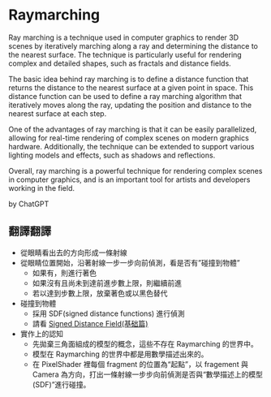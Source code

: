# Raymarching
Ray marching is a technique used in computer graphics to render 3D scenes by iteratively marching along a ray and determining the distance to the nearest surface. The technique is particularly useful for rendering complex and detailed shapes, such as fractals and distance fields.

The basic idea behind ray marching is to define a distance function that returns the distance to the nearest surface at a given point in space. This distance function can be used to define a ray marching algorithm that iteratively moves along the ray, updating the position and distance to the nearest surface at each step.

One of the advantages of ray marching is that it can be easily parallelized, allowing for real-time rendering of complex scenes on modern graphics hardware. Additionally, the technique can be extended to support various lighting models and effects, such as shadows and reflections.

Overall, ray marching is a powerful technique for rendering complex scenes in computer graphics, and is an important tool for artists and developers working in the field.

by ChatGPT

## 翻譯翻譯

- 從眼睛看出去的方向形成一條射線
- 從眼睛位置開始，沿著射線一步一步向前偵測，看是否有”碰撞到物體”
    - 如果有，則進行著色
    - 如果沒有且尚未到達前進步數上限，則繼續前進
    - 若以達到步數上限，放棄著色或以黑色替代
- 碰撞到物體
    - 採用 SDF(signed distance functions) 進行偵測
    - 請看 [Signed Distance Field(基础篇)](https://zhuanlan.zhihu.com/p/93901692)
- 實作上的認知
    - 先拋棄三角面組成的模型的概念，這些不存在 Raymarching 的世界中。
    - 模型在 Raymarching 的世界中都是用數學描述出來的。
    - 在 PixelShader 裡每個 fragment 的位置為“起點”，以 fragement 與 Camera 為方向，打出一條射線一步步向前偵測是否與“數學描述上的模型(SDF)”進行碰撞。
